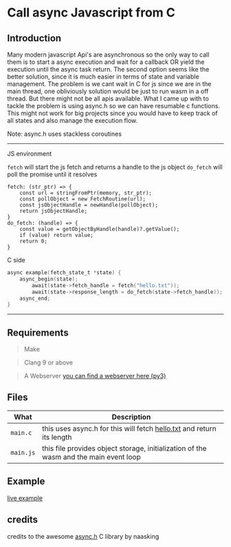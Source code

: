 # Call async Javascript from C

## Introduction 

Many modern javascript Api's are asynchronous so the only way to call them is to start a async execution and wait for a callback OR yield the execution until the async task return. 
The second option seems like the better solution, since it is much easier in terms of state and variable management. 
The problem is we cant wait in C for js since we are in the main thread, one obliviously solution would be just to run wasm in a off thread. But there might not be all apis available. 
What I came up with to tackle the problem is using async.h so we can have resumable c functions.
This might not work for big projects since you would have to keep track of all states and also manage the execution flow.

Note: async.h uses stackless coroutines

---
JS environment

`fetch` will start the js fetch and returns a handle to the js object
`do_fetch` will poll the promise until it resolves 

```JS
fetch: (str_ptr) => {
    const url = stringFromPtr(memory, str_ptr);
    const pollObject = new FetchRoutine(url);
    const jsObjectHandle = newHandle(pollObject);
    return jsObjectHandle;
}
do_fetch: (handle) => {
    const value = getObjectByHandle(handle)?.getValue();
    if (value) return value;
    return 0;
}
```
C side
```C
async example(fetch_state_t *state) {
    async_begin(state);
        await(state->fetch_handle = fetch("hello.txt"));
        await(state->response_length = do_fetch(state->fetch_handle));
    async_end;
}
```

---

## Requirements

> Make

> Clang 9 or above

> A Webserver [you can find a webserver here (py3)](../server4.py)

## Files

What|Description
--------|-----------
`main.c` | this uses async.h for this will fetch [hello.txt](hello.txt) and return its length
`main.js` | this file provides object storage, initialization of the wasm and the main event loop

## Example

[live example](https://k0in.github.io/wasm_stuff/async_call_from_c/index.html)

## credits

credits to the awesome [async.h](https://github.com/naasking/async.h) C library by naasking